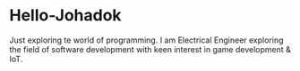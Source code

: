 # Hello-Johadok
Just exploring te world of programming.
I am Electrical Engineer exploring the field of software development with keen interest in game development & IoT.
